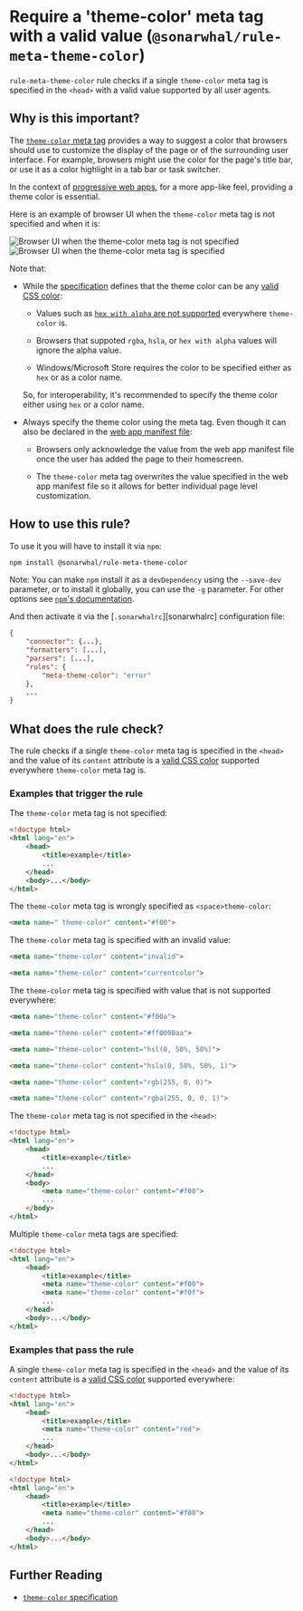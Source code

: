 # Require a 'theme-color' meta tag with a valid value (`@sonarwhal/rule-meta-theme-color`)

`rule-meta-theme-color` rule checks if a single `theme-color` meta tag
is specified in the `<head>` with a valid value supported by all user
agents.

## Why is this important?

The [`theme-color` meta tag][theme-color spec] provides a way to
suggest a color that browsers should use to customize the display
of the page or of the surrounding user interface. For example,
browsers might use the color for the page's title bar, or use it
as a color highlight in a tab bar or task switcher.

In the context of [progressive web apps][pwas], for a more app-like
feel, providing a theme color is essential.

Here is an example of browser UI when the `theme-color` meta tag is
not specified and when it is:

![Browser UI when the theme-color meta tag is not specified](images/no_theme-color.png)
&nbsp; ![Browser UI when the theme-color meta tag is specified](images/theme-color.png)

Note that:

* While the [specification][theme-color spec] defines that the theme
  color can be any [valid CSS color][css color]:

  * Values such as [`hex with alpha` are not supported][hex with alpha
    support] everywhere `theme-color` is.

  * Browsers that suppoted `rgba`, `hsla`, or `hex with alpha` values
    will ignore the alpha value.

  * Windows/Microsoft Store requires the color to be specified either
    as `hex` or as a color name.

  So, for interoperability, it's recommended to specify the theme color
  either using `hex` or a color name.

* Always specify the theme color using the meta tag. Even though
  it can also be declared in the [web app manifest file][manifest]:

  * Browsers only acknowledge the value from the web app manifest
    file once the user has added the page to their homescreen.

  * The `theme-color` meta tag overwrites the value specified in the
    web app manifest file so it allows for better individual page level
    customization.

## How to use this rule?

To use it you will have to install it via `npm`:

```bash
npm install @sonarwhal/rule-meta-theme-color
```

Note: You can make `npm` install it as a `devDependency` using the
`--save-dev` parameter, or to install it globally, you can use the
`-g` parameter. For other options see [`npm`'s
documentation](https://docs.npmjs.com/cli/install).

And then activate it via the [`.sonarwhalrc`][sonarwhalrc]
configuration file:

```json
{
    "connector": {...},
    "formatters": [...],
    "parsers": [...],
    "rules": {
        "meta-theme-color": "error"
    },
    ...
}
```

## What does the rule check?

The rule checks if a single `theme-color` meta tag is specified in
the `<head>` and the value of its `content` attribute is a [valid
CSS color][css color] supported everywhere `theme-color` meta tag is.

### Examples that **trigger** the rule

The `theme-color` meta tag is not specified:

```html
<!doctype html>
<html lang="en">
    <head>
        <title>example</title>
        ...
    </head>
    <body>...</body>
</html>
```

The `theme-color` meta tag is wrongly specified as `<space>theme-color`:

```html
<meta name=" theme-color" content="#f00">
```

The `theme-color` meta tag is specified with an invalid value:

```html
<meta name="theme-color" content="invalid">
```

```html
<meta name="theme-color" content="currentcolor">
```

The `theme-color` meta tag is specified with value that is not
supported everywhere:

```html
<meta name="theme-color" content="#f00a">
```

```html
<meta name="theme-color" content="#ff0000aa">
```

```html
<meta name="theme-color" content="hsl(0, 50%, 50%)">
```

```html
<meta name="theme-color" content="hsla(0, 50%, 50%, 1)">
```

```html
<meta name="theme-color" content="rgb(255, 0, 0)">
```

```html
<meta name="theme-color" content="rgba(255, 0, 0, 1)">
```

The `theme-color` meta tag is not specified in the `<head>`:

```html
<!doctype html>
<html lang="en">
    <head>
        <title>example</title>
        ...
    </head>
    <body>
        <meta name="theme-color" content="#f00">
        ...
    </body>
</html>
```

Multiple `theme-color` meta tags are specified:

```html
<!doctype html>
<html lang="en">
    <head>
        <title>example</title>
        <meta name="theme-color" content="#f00">
        <meta name="theme-color" content="#f0f">
        ...
    </head>
    <body>...</body>
</html>
```

### Examples that **pass** the rule

A single `theme-color` meta tag is specified in the `<head>` and
the value of its `content` attribute is a [valid CSS color][css
color] supported everywhere:

```html
<!doctype html>
<html lang="en">
    <head>
        <title>example</title>
        <meta name="theme-color" content="red">
        ...
    </head>
    <body>...</body>
</html>
```

```html
<!doctype html>
<html lang="en">
    <head>
        <title>example</title>
        <meta name="theme-color" content="#f00">
        ...
    </head>
    <body>...</body>
</html>
```

## Further Reading

* [`theme-color` specification][theme-color spec]

<!-- Link labels: -->

[css color]: https://drafts.csswg.org/css-color/#typedef-color
[hex with alpha support]: ]
[manifest]: https://www.w3.org/TR/appmanifest/
[pwas]: https://developer.mozilla.org/en-US/Apps/Progressive
[theme-color spec]: https://html.spec.whatwg.org/multipage/semantics.html#meta-theme-color
